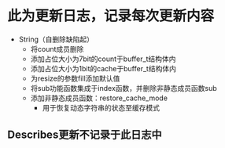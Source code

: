 # 此为更新日志，记录每次更新内容
- String（自删除缺陷起）
    - 将count成员删除
    - 添加占位大小为7bit的count于buffer_t结构体内
    - 添加占位大小为1bit的cache于buffer_t结构体内
    - 为resize的参数fill添加默认值
    - 将sub功能函数集成于index函数，并删除非静态成员函数sub
    - 添加非静态成员函数：restore_cache_mode
        - 用于恢复动态字符串的状态至缓存模式

## Describes更新不记录于此日志中